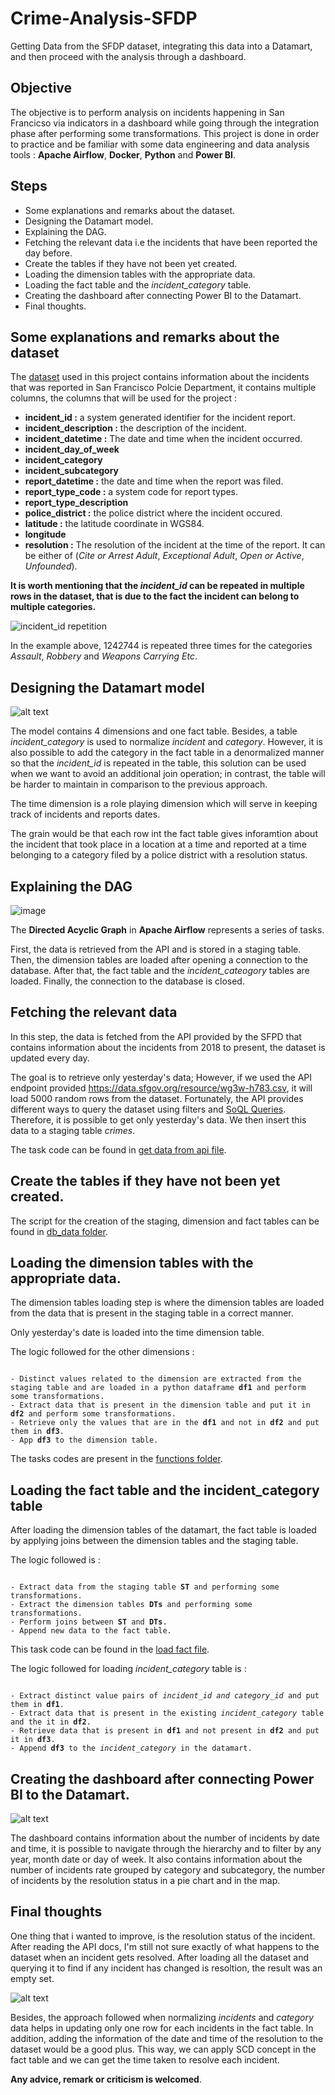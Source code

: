 # Crime-Analysis-SFDP
Getting Data from the SFDP dataset, integrating this data into a Datamart, and then proceed with the analysis through a dashboard.

## Objective
The objective is to perform analysis on incidents happening in San Francicso via indicators in a dashboard while going through the integration phase after performing some transformations. This project is done in order to practice and be familiar with some data engineering and data analysis tools : **Apache Airflow**, **Docker**, **Python** and **Power BI**.

## Steps
* Some explanations and remarks about the dataset. 
* Designing the Datamart model. 
* Explaining the DAG.
* Fetching the relevant data i.e the incidents that have been reported the day before.
* Create the tables if they have not been yet created.
* Loading the dimension tables with the appropriate data.
* Loading the fact table and the *incident_category* table.
* Creating the dashboard after connecting Power BI to the Datamart.
* Final thoughts.

## Some explanations and remarks about the dataset
The [dataset](https://data.sfgov.org/Public-Safety/Police-Department-Incident-Reports-2018-to-Present/wg3w-h783/data "link to SFPD dataset") used in this project contains information about the incidents that was reported in San Francisco Polcie Department, it contains multiple columns, the columns that will be used for the project :

* **incident_id :**  a system generated identifier for the incident report. 
* **incident_description :** the description of the incident.
* **incident_datetime :** The date and time when the incident occurred.
* **incident_day_of_week**
* **incident_category**
* **incident_subcategory**
* **report_datetime :** the date and time when the report was filed.
* **report_type_code :** a system code for report types.
* **report_type_description**
* **police_district :** the police district where the incident occured.
* **latitude :** the latitude coordinate in WGS84.
* **longitude**
* **resolution :** The resolution of the incident at the time of the report. It can be either of (*Cite or Arrest Adult*, *Exceptional Adult*, *Open or Active*, *Unfounded*).

**It is worth mentioning that the *incident_id* can be repeated in multiple rows in the dataset, that is due to the fact the incident can belong to multiple categories.** 


<picture>
<img alt="incident_id repetition" src="https://user-images.githubusercontent.com/48518599/218886739-8c63bdf9-4314-4eba-884b-2a2bec3b8bde.png">
</picture>


In the example above, 1242744 is repeated three times for the categories *Assault*, *Robbery* and *Weapons Carrying Etc*.




## Designing the Datamart model
![alt text](https://github.com/HazemAbdesamed/Crime-Analysis-SFDP/blob/main/incidents_dimensional_modeling.png "Datamart model")

The model contains 4 dimensions and one fact table. Besides, a table *incident_category* is used to normalize *incident* and *category*. However, it is also possible to add the category in the fact table in a denormalized manner so that the *incident_id* is repeated in the table, this solution can be used when we want to avoid an additional join operation; in contrast, the table will be harder to maintain in comparison to the previous approach.

The time dimension is a role playing dimension which will serve in keeping track of incidents and reports dates. 

The grain would be that each row int the fact table gives inforamtion about the incident that took place in a location at a time and reported at a time belonging to a category filed by a police district with a resolution status.


## Explaining the DAG
![image](https://user-images.githubusercontent.com/48518599/218859031-971ac83c-e1a2-44fe-9f46-e88ab5aa62b4.png "DAG")

The **Directed Acyclic Graph** in **Apache Airflow** represents a series of tasks.

First, the data is retrieved from the API and is stored in a staging table. Then, the dimension tables are loaded after opening a connection to the database. After that, the fact table and the *incident_cateogory* tables are loaded. Finally, the connection to the database is closed.

## Fetching the relevant data

In this step, the data is fetched from the API provided by the SFPD that contains information about the incidents from 2018 to present, the dataset is updated every day.

The goal is to retrieve only yesterday's data; However, if we used the API endpoint provided https://data.sfgov.org/resource/wg3w-h783.csv, it will load 5000 random rows from the dataset. Fortunately, the API provides different ways to query the dataset using filters and [SoQL Queries](https://dev.socrata.com/docs/queries/ "click for more details on it"). Therefore, it is possible to get only yesterday's data. We then insert this data to a staging table *crimes*.

The task code can be found in [get data from api file](https://github.com/HazemAbdesamed/Crime-Analysis-SFDP/blob/main/dags/functions/get_data_from_api.py).

## Create the tables if they have not been yet created.

The script for the creation of the staging, dimension and fact tables can be found in [db_data folder](https://github.com/HazemAbdesamed/Crime-Analysis-SFDP/tree/main/db_data).

## Loading the dimension tables with the appropriate data.

The dimension tables loading step is where the dimension tables are loaded from the data that is present in the staging table in a correct manner.

Only yesterday's date is loaded into the time dimension table.

The logic followed for the other dimensions : 
<pre><code>
- Distinct values related to the dimension are extracted from the staging table and are loaded in a python dataframe <b>df1</b> and perform some transformations.
- Extract data that is present in the dimension table and put it in <b>df2</b> and perform some transformations.
- Retrieve only the values that are in the <b>df1</b> and not in <b>df2</b> and put them in <b>df3</b>.
- App <b>df3</b> to the dimension table.
</pre></code>
The tasks codes are present in the [functions folder](https://github.com/HazemAbdesamed/Crime-Analysis-SFDP/tree/main/dags/functions).

## Loading the fact table and the incident_category table
After loading the dimension tables of the datamart, the fact table is loaded by applying joins between the dimension tables and the staging table.

The logic followed is :
<pre><code>
- Extract data from the staging table <b>ST</b> and performing some transformations.
- Extract the dimension tables <b>DTs</b> and performing some transformations.
- Perform joins between <b>ST</b> and <b>DTs</b>.
- Append new data to the fact table.
</pre></code>
This task code can be found in the [load fact file](https://github.com/HazemAbdesamed/Crime-Analysis-SFDP/tree/main/dags/functions/load_fact.py).

The logic followed for loading *incident_category* table is :
<pre><code>
- Extract distinct value pairs of <i>incident_id</i> <i>and category_id</i> and put them in <b>df1</b>.
- Extract data that is present in the existing <i>incident_category</i> table and the it in <b>df2</b>.
- Retrieve data that is present in <b>df1</b> and not present in <b>df2</b> and put it in <b>df3</b>.
- Append <b>df3</b> to the <i>incident_category</i> in the datamart.
</pre></code>

## Creating the dashboard after connecting Power BI to the Datamart.
![alt text](https://user-images.githubusercontent.com/48518599/218880103-90f62a5a-90f4-431f-a89d-b71bfb1f059e.png)

The dashboard contains information about the number of incidents by date and time, it is possible to navigate through the hierarchy and to filter by any year, month date or day of week. It also contains information about the number of incidents rate grouped by category and subcategory, the number of incidents by the resolution status in a pie chart and in the map.

## Final thoughts
One thing that i wanted to improve, is the resolution status of the incident. After reading the API docs, I'm still not sure exactly of what happens to the dataset when an incident gets resolved. After loading all the dataset and querying it to find if any incident has changed is resoltion, the result was an empty set.

![alt text](https://user-images.githubusercontent.com/48518599/218883787-631531e7-3db9-4b14-b6dc-32005c3af849.png "no incident has changed its resolution in the dataset")

Besides, the approach followed when normalizing *incidents* and *category* data helps in updating only one row for each incidents in the fact table. In addition, adding the information of the date and time of the resolution to the dataset would be a good plus. This way, we can apply SCD concept in the fact table and we can get the time taken to resolve each incident.

**Any advice, remark or criticism is welcomed**.









